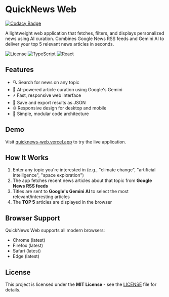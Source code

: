 # QuickNews Web

[![Codacy Badge](https://api.codacy.com/project/badge/Grade/a62697c917b84df099820ac6322103c6)](https://app.codacy.com/gh/Balionelis/quicknews-web?utm_source=github.com&utm_medium=referral&utm_content=Balionelis/quicknews-web&utm_campaign=Badge_Grade)

A lightweight web application that fetches, filters, and displays personalized news using AI curation. Combines Google News RSS feeds and Gemini AI to deliver your top 5 relevant news articles in seconds.

![License](https://img.shields.io/github/license/Balionelis/quicknews-web)
![TypeScript](https://img.shields.io/badge/typescript-4.9.5-blue)
![React](https://img.shields.io/badge/react-18.2.0-blue)

## Features
- 🔍 Search for news on any topic
- 🤖 AI-powered article curation using Google's Gemini
- ⚡ Fast, responsive web interface
- 💾 Save and export results as JSON
- 🌐 Responsive design for desktop and mobile
- 🔄 Simple, modular code architecture

## Demo
Visit [quicknews-web.vercel.app](https://quicknews-web.vercel.app) to try the live application.

## How It Works
1. Enter any topic you're interested in (e.g., "climate change", "artificial intelligence", "space exploration")
2. The app fetches recent news articles about that topic from **Google News RSS feeds**
3. Titles are sent to **Google's Gemini AI** to select the most relevant/interesting articles
4. The **TOP 5** articles are displayed in the browser

## Browser Support
QuickNews Web supports all modern browsers:
- Chrome (latest)
- Firefox (latest)
- Safari (latest)
- Edge (latest)

## License
This project is licensed under the **MIT License** - see the [LICENSE](https://github.com/Balionelis/quicknews-web/blob/main/LICENSE) file for details.
